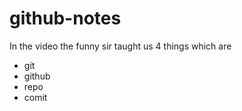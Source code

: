 # github-notes

In the video the funny sir taught us 4 things which are
* git
* github
* repo
* comit
